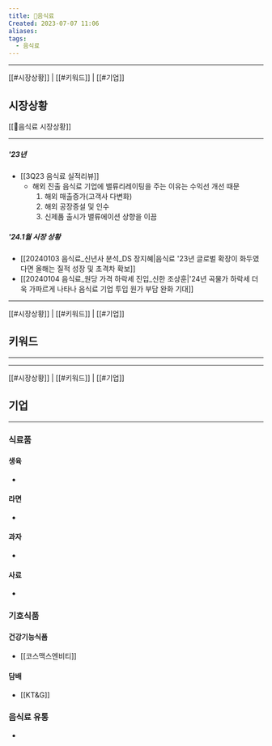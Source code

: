 ```yaml
---
title: 🍜음식료
Created: 2023-07-07 11:06
aliases: 
tags:
  - 음식료
---
```

***
[[#시장상황]] | [[#키워드]] | [[#기업]]
## 시장상황
[[🍜음식료 시장상황]]
***
##### '23년
- [[3Q23 음식료  실적리뷰]]
	- 해외 진출 음식료 기업에 밸류리레이팅을 주는 이유는 수익선 개선 때문
		1) 해외 매출증가(고객사 다변화)
		2) 해외 공장증설 및 인수
		3) 신제품 출시가 밸류에이션 상향을 이끔
##### '24.1월 시장 상황
- [[20240103 음식료_신년사 분석_DS 장지혜|음식료 '23년 글로벌 확장이 화두였다면 올해는 질적 성장 및 초격차 확보]]
- [[20240104 음식료_원당 가격 하락세 진입_신한 조상훈|'24년 곡물가 하락세 더욱 가파르게 나타나 음식료 기업 투입 원가 부담 완화 기대]]

***
[[#시장상황]] | [[#키워드]] | [[#기업]]
## 키워드
***


***
[[#시장상황]] | [[#키워드]] | [[#기업]]
## 기업
***
### 식료품
#### 생육
- 
#### 라면
- 
#### 과자
- 
#### 사료
- 

### 기호식품
#### 건강기능식품
- [[코스맥스엔비티]]
#### 담배
- [[KT&G]]

### 음식료 유통
- 